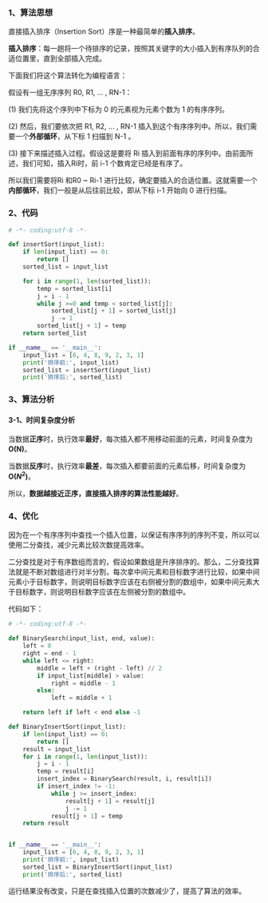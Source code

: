 ### 1、算法思想

直接插入排序（Insertion Sort）序是一种最简单的**插入排序**。

**插入排序**：每一趟将一个待排序的记录，按照其关键字的大小插入到有序队列的合适位置里，直到全部插入完成。 

下面我们将这个算法转化为编程语言：

假设有一组无序序列 R0, R1, ... , RN-1：

(1) 我们先将这个序列中下标为 0 的元素视为元素个数为 1 的有序序列。

(2) 然后，我们要依次把 R1, R2, ... , RN-1 插入到这个有序序列中。所以，我们需要一个**外部循环**，从下标 1 扫描到 N-1 。

(3) 接下来描述插入过程。假设这是要将 Ri 插入到前面有序的序列中。由前面所述，我们可知，插入Ri时，前 i-1 个数肯定已经是有序了。

所以我们需要将Ri 和R0 ~ Ri-1 进行比较，确定要插入的合适位置。这就需要一个**内部循环**，我们一般是从后往前比较，即从下标 i-1 开始向 0 进行扫描。

### 2、代码

```python
# -*- coding:utf-8 -*-

def insertSort(input_list):
	if len(input_list) == 0:
		return []
	sorted_list = input_list

	for i in range(1, len(sorted_list)):
		temp = sorted_list[i]
		j = i - 1
		while j >=0 and temp < sorted_list[j]:
			sorted_list[j + 1] = sorted_list[j]
			j -= 1
		sorted_list[j + 1] = temp
	return sorted_list

if __name__ == '__main__':
	input_list = [6, 4, 8, 9, 2, 3, 1]
	print('排序前:', input_list)
	sorted_list = insertSort(input_list)
	print('排序后:', sorted_list)
```

### 3、算法分析

#### 3-1、时间复杂度分析

当数据**正序**时，执行效率**最好**，每次插入都不用移动前面的元素，时间复杂度为**O(N)**。 

当数据**反序**时，执行效率**最差**，每次插入都要前面的元素后移，时间复杂度为**O($N^2$)**。

所以，**数据越接近正序，直接插入排序的算法性能越好**。

### 4、优化

因为在一个有序序列中查找一个插入位置，以保证有序序列的序列不变，所以可以使用二分查找，减少元素比较次数提高效率。

二分查找是对于有序数组而言的，假设如果数组是升序排序的。那么，二分查找算法就是不断对数组进行对半分割，每次拿中间元素和目标数字进行比较，如果中间元素小于目标数字，则说明目标数字应该在右侧被分割的数组中，如果中间元素大于目标数字，则说明目标数字应该在左侧被分割的数组中。

代码如下：

```python
# -*- coding:utf-8 -*-

def BinarySearch(input_list, end, value):
	left = 0
	right = end - 1
	while left <= right:
		middle = left + (right - left) // 2
		if input_list[middle] > value:
			right = middle - 1
		else:
			left = middle + 1

	return left if left < end else -1

def BinaryInsertSort(input_list):
	if len(input_list) == 0:
		return []
	result = input_list
	for i in range(1, len(input_list)):
		j = i - 1
		temp = result[i]
		insert_index = BinarySearch(result, i, result[i])
		if insert_index != -1:
			while j >= insert_index:
				result[j + 1] = result[j]
				j -= 1
			result[j + 1] = temp
	return result


if __name__ == '__main__':
	input_list = [6, 4, 8, 9, 2, 3, 1]
	print('排序前:', input_list)
	sorted_list = BinaryInsertSort(input_list)
	print('排序后:', sorted_list)
```

运行结果没有改变，只是在查找插入位置的次数减少了，提高了算法的效率。

